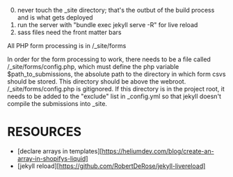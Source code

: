 0. never touch the _site directory; that's the outbut of the build process and is what gets deployed
1. run the server with "bundle exec jekyll serve -R" for live reload
2. sass files need the front matter bars

All PHP form processing is in /_site/forms

In order for the form processing to work, there needs to be a file called /_site/forms/config.php,
which must define the php variable $path_to_submissions, the absolute path to the directory in which
form csvs should be stored. This directory should be above the webroot.  /_site/forms/config.php is 
gitignored. If this directory is in the project root, it needs to be added to the "exclude" list in 
_config.yml so that jekyll doesn't compile the submissions into _site.

# RESOURCES

- [declare arrays in templates][https://heliumdev.com/blog/create-an-array-in-shopifys-liquid]
- [jekyll reload][https://github.com/RobertDeRose/jekyll-livereload]

